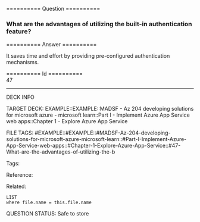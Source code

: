 ========== Question ==========  

### What are the advantages of utilizing the built-in authentication feature?  

========== Answer ==========  

It saves time and effort by providing pre-configured authentication mechanisms.

========== Id ==========  
47

---

DECK INFO

TARGET DECK: EXAMPLE::EXAMPLE::MADSF - Az 204 developing solutions for microsoft azure - microsoft learn::Part I - Implement Azure App Service web apps::Chapter 1 - Explore Azure App Service

FILE TAGS: #EXAMPLE::#EXAMPLE::#MADSF-Az-204-developing-solutions-for-microsoft-azure-microsoft-learn::#Part-I-Implement-Azure-App-Service-web-apps::#Chapter-1-Explore-Azure-App-Service::#47-What-are-the-advantages-of-utilizing-the-b

Tags:

Reference:

Related:

```dataview
LIST
where file.name = this.file.name
```

QUESTION STATUS: Safe to store
